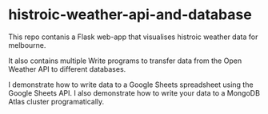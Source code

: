 ﻿# histroic-weather-api-and-database

This repo contanis a Flask web-app that visualises histroic weather data for melbourne. 

It also contains multiple Write programs to transfer data from the Open Weather API to different databases. 

I demonstrate how to write data to a Google Sheets spreadsheet using the Google Sheets API. I also demonstrate how to write your data to a MongoDB Atlas cluster programatically.  

